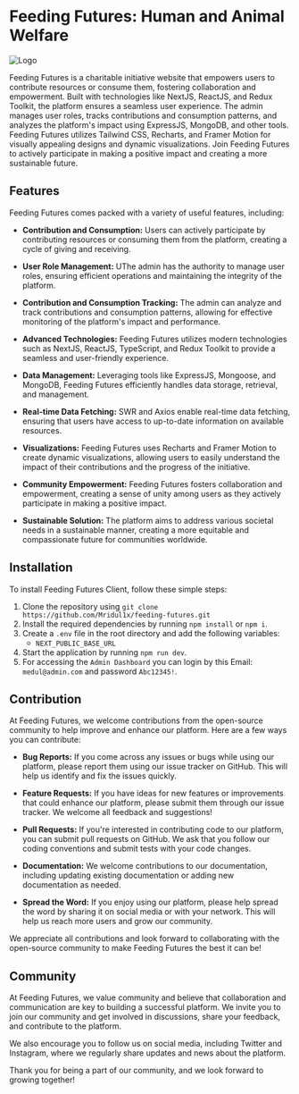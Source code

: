 # Feeding Futures: Human and Animal Welfare

![Logo](https://i.ibb.co/WfGNVRd/Logo.png)

Feeding Futures is a charitable initiative website that empowers users to contribute resources or consume them, fostering collaboration and empowerment. Built with technologies like NextJS, ReactJS, and Redux Toolkit, the platform ensures a seamless user experience. The admin manages user roles, tracks contributions and consumption patterns, and analyzes the platform's impact using ExpressJS, MongoDB, and other tools. Feeding Futures utilizes Tailwind CSS, Recharts, and Framer Motion for visually appealing designs and dynamic visualizations. Join Feeding Futures to actively participate in making a positive impact and creating a more sustainable future.

## Features

Feeding Futures comes packed with a variety of useful features, including:

- **Contribution and Consumption:** Users can actively participate by contributing resources or consuming them from the platform, creating a cycle of giving and receiving.

- **User Role Management:** UThe admin has the authority to manage user roles, ensuring efficient operations and maintaining the integrity of the platform.

- **Contribution and Consumption Tracking:** The admin can analyze and track contributions and consumption patterns, allowing for effective monitoring of the platform's impact and performance.

- **Advanced Technologies:** Feeding Futures utilizes modern technologies such as NextJS, ReactJS, TypeScript, and Redux Toolkit to provide a seamless and user-friendly experience.

- **Data Management:** Leveraging tools like ExpressJS, Mongoose, and MongoDB, Feeding Futures efficiently handles data storage, retrieval, and management.

- **Real-time Data Fetching:** SWR and Axios enable real-time data fetching, ensuring that users have access to up-to-date information on available resources.

- **Visualizations:** Feeding Futures uses Recharts and Framer Motion to create dynamic visualizations, allowing users to easily understand the impact of their contributions and the progress of the initiative.

- **Community Empowerment:** Feeding Futures fosters collaboration and empowerment, creating a sense of unity among users as they actively participate in making a positive impact.

- **Sustainable Solution:** The platform aims to address various societal needs in a sustainable manner, creating a more equitable and compassionate future for communities worldwide.

## Installation

To install Feeding Futures Client, follow these simple steps:

1. Clone the repository using `git clone https://github.com/Mridul1x/feeding-futures.git`
2. Install the required dependencies by running `npm install` or `npm i`.
3. Create a `.env` file in the root directory and add the following variables:
   - `NEXT_PUBLIC_BASE_URL`
4. Start the application by running `npm run dev`.
5. For accessing the `Admin Dashboard` you can login by this Email: `medul@admin.com` and password `Abc12345!`.

## Contribution

At Feeding Futures, we welcome contributions from the open-source community to help improve and enhance our platform. Here are a few ways you can contribute:

- **Bug Reports:** If you come across any issues or bugs while using our platform, please report them using our issue tracker on GitHub. This will help us identify and fix the issues quickly.

- **Feature Requests:** If you have ideas for new features or improvements that could enhance our platform, please submit them through our issue tracker. We welcome all feedback and suggestions!

- **Pull Requests:** If you're interested in contributing code to our platform, you can submit pull requests on GitHub. We ask that you follow our coding conventions and submit tests with your code changes.

- **Documentation:** We welcome contributions to our documentation, including updating existing documentation or adding new documentation as needed.

- **Spread the Word:** If you enjoy using our platform, please help spread the word by sharing it on social media or with your network. This will help us reach more users and grow our community.

We appreciate all contributions and look forward to collaborating with the open-source community to make Feeding Futures the best it can be!

## Community

At Feeding Futures, we value community and believe that collaboration and communication are key to building a successful platform. We invite you to join our community and get involved in discussions, share your feedback, and contribute to the platform.

We also encourage you to follow us on social media, including Twitter and Instagram, where we regularly share updates and news about the platform.

Thank you for being a part of our community, and we look forward to growing together!
